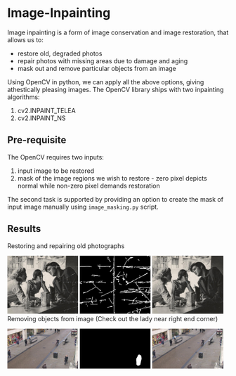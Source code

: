 # Image-Inpainting

Image inpainting is a form of image conservation and image restoration, that allows us to:

- restore old, degraded photos
- repair photos with missing areas due to damage and aging
- mask out and remove particular objects from an image


Using OpenCV in python, we can apply all the above options, giving athestically pleasing images. The OpenCV library ships with two inpainting algorithms:

1. cv2.INPAINT_TELEA
2. cv2.INPAINT_NS


## Pre-requisite

The OpenCV requires two inputs:
1. input image to be restored
2. mask of the image regions we wish to restore - zero pixel depicts normal while non-zero pixel demands restoration

The second task is supported by providing an option to create the mask of input image manually using ```image_masking.py``` script.


## Results

Restoring and repairing old photographs

<div style="float:left"><img width="32%" src="https://github.com/Sudarshana2000/Image-Inpainting/blob/master/images/input3.jpg" />
<img width="32%" src="https://github.com/Sudarshana2000/Image-Inpainting/blob/master/images/mask3.jpg" />
<img width="32%" src="https://github.com/Sudarshana2000/Image-Inpainting/blob/master/images/output3.jpg" />
</div>
<br /><br />


Removing objects from image 
(Check out the lady near right end corner)
<div style="float:left"><img width="32%" src="https://github.com/Sudarshana2000/Image-Inpainting/blob/master/images/input4.jpg" />
<img width="32%" src="https://github.com/Sudarshana2000/Image-Inpainting/blob/master/images/mask4.jpg" />
<img width="32%" src="https://github.com/Sudarshana2000/Image-Inpainting/blob/master/images/output4.jpg" />
</div>
<br /><br />